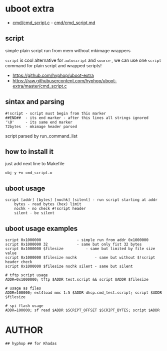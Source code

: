 # uboot extra

+ [cmd/cmd_script.c](cmd/cmd_script.c) - [cmd/cmd_script.md](cmd_script.md)

## script

simple plain script run from mem without mkimage wrappers

`script` is cool alternative for `autoscript` and `source` , we can
 use one `script` command for plain script and wrapped scripts!

+ https://github.com/hyphop/uboot-extra
+ https://raw.githubusercontent.com/hyphop/uboot-extra/master/cmd_script.c

## sintax and parsing

```
#!script - script must begin from this marker
##END##  - its end marker - after this lines all strings ignored
'\0'     - its same end marker
72bytes  - mkimage header parsed 

```

script parsed by run_command_list

## how to install it 

just add next line to Makefile

    obj-y += cmd_script.o

## uboot usage

    script [addr] [bytes] [nochk] [silent] - run script starting at addr
        bytes - read bytes (hex) limit
        nochk - no check #!script header
        silent - be silent

## uboot usage  examples

    script 0x1000000				- simple run from addr 0x1000000
    script 0x1000000 32 			- same but only fist 32 bytes
    script 0x1000000 $filesize 			- same but limited by file size value 
    script 0x1000000 $filesize nochk 		- same but without $!script header check
    script 0x1000000 $filesize nochk silent	- same but silent

    # tftp script usage
    ADDR=0x1000000; tftp $ADDR test.script && script $ADDR $filesize 

    # usage as files
    ADDR=100000; ext4load mmc 1:5 $ADDR dhcp.cmd_test.script; script $ADDR $filesize

    # spi flash usage
    ADDR=100000; sf read $ADDR $SCRIPT_OFFSET $SCRIPT_BYTES; script $ADDR


# AUTHOR

	## hyphop ## for Khadas



